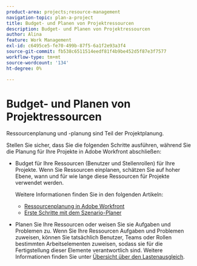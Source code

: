 ```yaml
---
product-area: projects;resource-management
navigation-topic: plan-a-project
title: Budget- und Planen von Projektressourcen
description: Budget- und Planen von Projektressourcen
author: Alina
feature: Work Management
exl-id: c6495ce5-fe70-499b-87f5-6a1f2e93a3f4
source-git-commit: fb538c6511514eedf81f4b9be452d5f87e3f7577
workflow-type: tm+mt
source-wordcount: '134'
ht-degree: 0%

---
```


# Budget- und Planen von Projektressourcen

<!--
<p data-mc-conditions="QuicksilverOrClassic.Draft mode">(NOTE: this article is only valuable for searching. All the information resides in other articles.)</p>
-->

Ressourcenplanung und -planung sind Teil der Projektplanung.

Stellen Sie sicher, dass Sie die folgenden Schritte ausführen, während Sie die Planung für Ihre Projekte in Adobe Workfront abschließen:

* Budget für Ihre Ressourcen (Benutzer und Stellenrollen) für Ihre Projekte. Wenn Sie Ressourcen einplanen, schätzen Sie auf hoher Ebene, wann und für wie lange diese Ressourcen für Projekte verwendet werden.

   Weitere Informationen finden Sie in den folgenden Artikeln:

   * [Ressourcenplanung in Adobe Workfront](../../../resource-mgmt/resource-planning/resource-planning-overview.md)
   * [Erste Schritte mit dem Szenario-Planer](../../../scenario-planner/get-started-with-scenario-planning.md)

* Planen Sie Ihre Ressourcen oder weisen Sie sie Aufgaben und Problemen zu. Wenn Sie Ihre Ressourcen Aufgaben und Problemen zuweisen, können Sie tatsächlich Benutzer, Teams oder Rollen bestimmten Arbeitselementen zuweisen, sodass sie für die Fertigstellung dieser Elemente verantwortlich sind. Weitere Informationen finden Sie unter [Übersicht über den Lastenausgleich](../../../resource-mgmt/workload-balancer/overview-workload-balancer.md).
